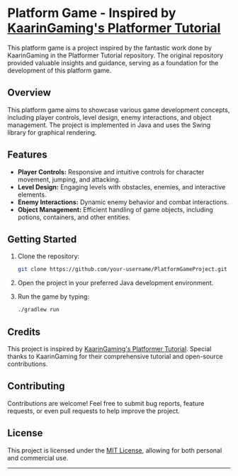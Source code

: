 # Platform Game - Inspired by [KaarinGaming's Platformer Tutorial](https://github.com/KaarinGaming/PlatformerTutorial/)

This platform game is a project inspired by the fantastic work done by KaarinGaming in the Platformer Tutorial repository. The original repository provided valuable insights and guidance, serving as a foundation for the development of this platform game.

## Overview

This platform game aims to showcase various game development concepts, including player controls, level design, enemy interactions, and object management. The project is implemented in Java and uses the Swing library for graphical rendering.

## Features

- **Player Controls:** Responsive and intuitive controls for character movement, jumping, and attacking.
- **Level Design:** Engaging levels with obstacles, enemies, and interactive elements.
- **Enemy Interactions:** Dynamic enemy behavior and combat interactions.
- **Object Management:** Efficient handling of game objects, including potions, containers, and other entities.

## Getting Started

1. Clone the repository:

    ```bash
    git clone https://github.com/your-username/PlatformGameProject.git
    ```

2. Open the project in your preferred Java development environment.

3. Run the game by typing:
    ```bash
    ./gradlew run
    ```

## Credits

This project is inspired by [KaarinGaming's Platformer Tutorial](https://github.com/KaarinGaming/PlatformerTutorial/). Special thanks to KaarinGaming for their comprehensive tutorial and open-source contributions.

## Contributing

Contributions are welcome! Feel free to submit bug reports, feature requests, or even pull requests to help improve the project.

## License

This project is licensed under the [MIT License](LICENSE), allowing for both personal and commercial use.

---
